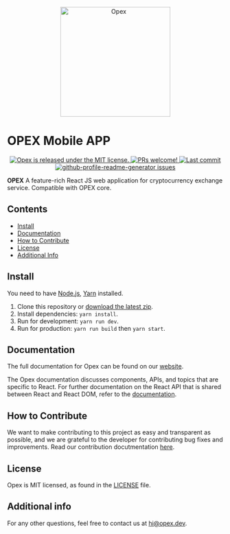 
<p align="center">
  <img width="256px" src="https://opex.dev/github/opexLogoPlus.svg" alt="Opex" title="Opex">
</p>

# OPEX Mobile APP
<p align="center">
  <a href="https://github.com/opexdev/OPEX-Web-APP/blob/develop/LICENSE">
    <img src="https://img.shields.io/badge/license-MIT-blue.svg" alt="Opex is released under the MIT license." />
  </a>
  <a href="https://opex.dev/docs/contributing">
    <img src="https://img.shields.io/badge/PRs-welcome-brightgreen.svg" alt="PRs welcome!" />
  </a>
    <a href="https://github.com/opexdev/mobile-app">
    <img src="https://img.shields.io/github/last-commit/opexdev/mobile-app" alt="Last commit">
  </a>
  <a href="https://github.com/opexdev/mobile-app/issues" target="blank">
	<img src="https://img.shields.io/github/issues/opexdev/mobile-app" alt="github-profile-readme-generator issues"/>
</a>
</p>

**OPEX** A feature-rich React JS web application for cryptocurrency exchange service. Compatible with OPEX core.

## Contents

- [Install](#Install)
- [Documentation](#documentation)
- [How to Contribute](#how-to-contribute)
- [License](#license)
- [Additional Info](#info)


##  <a name="Install"></a> Install
You need to have [Node.js](https://nodejs.org/), [Yarn](https://yarnpkg.com) installed.

1. Clone this repository or [download the latest zip](https://github.com/opexdev/OPEX-Web-APP).
2. Install dependencies: `yarn install`.
3. Run for development: `yarn run dev`.
4. Run for production: `yarn run build` then `yarn start`.

## <a name="documentation"></a> Documentation

The full documentation for Opex can be found on our [website][docs].

The Opex documentation discusses components, APIs, and topics that are specific to React. For further documentation on the React API that is shared between React  and React DOM, refer to the [documentation][r-docs].

[docs]: https://opex.dev
[r-docs]: https://opex.dev
[repo-website]: https://opex.dev

## <a name="how-to-contribute"></a>How to Contribute

We want to make contributing to this project as easy and transparent as possible, and we are grateful to the developer for contributing bug fixes and improvements. Read our contribution docutmentation [here][contribute].

[contribute]: https://opex.dev

## <a name="license"></a>License

Opex is MIT licensed, as found in the [LICENSE][l] file.

[l]: https://github.com/opexdev/OPEX-Web-APP/blob/develop/LICENSE

## <a name="info"></a>Additional info

For any other questions, feel free to contact us at [hi@opex.dev](hi@opex.dev).

